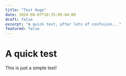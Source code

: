 ```yaml
---
title: "Test Hugo"
date: 2024-08-07T10:35:09-04:00
draft: false
excerpt: "A quick test, after lots of confusion..."
featured: false
---
```


# A quick test
This is just a simple test!
